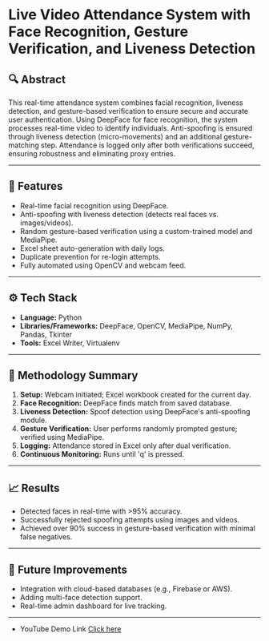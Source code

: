 # Live Video Attendance System with Face Recognition, Gesture Verification, and Liveness Detection

## 🔍 Abstract
This real-time attendance system combines facial recognition, liveness detection, and gesture-based verification to ensure secure and accurate user authentication. Using DeepFace for face recognition, the system processes real-time video to identify individuals. Anti-spoofing is ensured through liveness detection (micro-movements) and an additional gesture-matching step. Attendance is logged only after both verifications succeed, ensuring robustness and eliminating proxy entries.

---

## 🧠 Features
- Real-time facial recognition using DeepFace.
- Anti-spoofing with liveness detection (detects real faces vs. images/videos).
- Random gesture-based verification using a custom-trained model and MediaPipe.
- Excel sheet auto-generation with daily logs.
- Duplicate prevention for re-login attempts.
- Fully automated using OpenCV and webcam feed.

---

## ⚙️ Tech Stack
- **Language:** Python  
- **Libraries/Frameworks:** DeepFace, OpenCV, MediaPipe, NumPy, Pandas, Tkinter  
- **Tools:** Excel Writer, Virtualenv

---

## 🧪 Methodology Summary
1. **Setup:** Webcam initiated; Excel workbook created for the current day.
2. **Face Recognition:** DeepFace finds match from saved database.
3. **Liveness Detection:** Spoof detection using DeepFace's anti-spoofing module.
4. **Gesture Verification:** User performs randomly prompted gesture; verified using MediaPipe.
5. **Logging:** Attendance stored in Excel only after dual verification.
6. **Continuous Monitoring:** Runs until 'q' is pressed.

---

## 📈 Results
- Detected faces in real-time with >95% accuracy.
- Successfully rejected spoofing attempts using images and videos.
- Achieved over 90% success in gesture-based verification with minimal false negatives.

---

## 📝 Future Improvements
- Integration with cloud-based databases (e.g., Firebase or AWS).
- Adding multi-face detection support.
- Real-time admin dashboard for live tracking.

---

- YouTube Demo Link [Click here](https://www.youtube.com/watch?v=1zEXZ8xSUvg)


